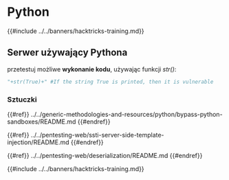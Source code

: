# Python

{{#include ../../banners/hacktricks-training.md}}

## Serwer używający Pythona

przetestuj możliwe **wykonanie kodu**, używając funkcji _str()_:
```python
"+str(True)+" #If the string True is printed, then it is vulnerable
```
### Sztuczki

{{#ref}}
../../generic-methodologies-and-resources/python/bypass-python-sandboxes/README.md
{{#endref}}

{{#ref}}
../../pentesting-web/ssti-server-side-template-injection/README.md
{{#endref}}

{{#ref}}
../../pentesting-web/deserialization/README.md
{{#endref}}

{{#include ../../banners/hacktricks-training.md}}
